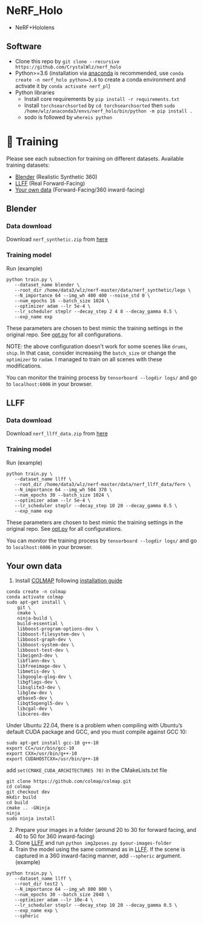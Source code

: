 # NeRF_Holo
* NeRF+Hololens

## Software

* Clone this repo by `git clone --recursive https://github.com/CrystalWlz/nerf_holo`
* Python>=3.6 (installation via [anaconda](https://www.anaconda.com/distribution/) is recommended, use `conda create -n nerf_holo python=3.6` to create a conda environment and activate it by `conda activate nerf_pl`)
* Python libraries
    * Install core requirements by `pip install -r requirements.txt`
    * Install `torchsearchsorted` by `cd torchsearchsorted` then `sudo /home/wlz/anaconda3/envs/nerf_holo/bin/python -m pip install .`
    * sodo is followed by `whereis python`
    
# :key: Training

Please see each subsection for training on different datasets. Available training datasets:

* [Blender](#blender) (Realistic Synthetic 360)
* [LLFF](#llff) (Real Forward-Facing)
* [Your own data](#your-own-data) (Forward-Facing/360 inward-facing)

## Blender

   
### Data download

Download `nerf_synthetic.zip` from [here](https://drive.google.com/drive/folders/128yBriW1IG_3NJ5Rp7APSTZsJqdJdfc1)

### Training model

Run (example)
```
python train.py \
   --dataset_name blender \
   --root_dir /home/data3/wlz/nerf-master/data/nerf_synthetic/lego \
   --N_importance 64 --img_wh 400 400 --noise_std 0 \
   --num_epochs 16 --batch_size 1024 \
   --optimizer adam --lr 5e-4 \
   --lr_scheduler steplr --decay_step 2 4 8 --decay_gamma 0.5 \
   --exp_name exp
```

These parameters are chosen to best mimic the training settings in the original repo. See [opt.py](opt.py) for all configurations.

NOTE: the above configuration doesn't work for some scenes like `drums`, `ship`. In that case, consider increasing the `batch_size` or change the `optimizer` to `radam`. I managed to train on all scenes with these modifications.

You can monitor the training process by `tensorboard --logdir logs/` and go to `localhost:6006` in your browser.


## LLFF

   
### Data download

Download `nerf_llff_data.zip` from [here](https://drive.google.com/drive/folders/128yBriW1IG_3NJ5Rp7APSTZsJqdJdfc1)

### Training model

Run (example)
```
python train.py \
   --dataset_name llff \
   --root_dir /home/data3/wlz/nerf-master/data/nerf_llff_data/fern \
   --N_importance 64 --img_wh 504 378 \
   --num_epochs 30 --batch_size 1024 \
   --optimizer adam --lr 5e-4 \
   --lr_scheduler steplr --decay_step 10 20 --decay_gamma 0.5 \
   --exp_name exp
```

These parameters are chosen to best mimic the training settings in the original repo. See [opt.py](opt.py) for all configurations.

You can monitor the training process by `tensorboard --logdir logs/` and go to `localhost:6006` in your browser.

## Your own data

   
1. Install [COLMAP](https://github.com/colmap/colmap) following [installation guide](https://colmap.github.io/install.html)
```
conda create -n colmap
conda activate colmap
sudo apt-get install \
    git \
    cmake \
    ninja-build \
    build-essential \
    libboost-program-options-dev \
    libboost-filesystem-dev \
    libboost-graph-dev \
    libboost-system-dev \
    libboost-test-dev \
    libeigen3-dev \
    libflann-dev \
    libfreeimage-dev \
    libmetis-dev \
    libgoogle-glog-dev \
    libgflags-dev \
    libsqlite3-dev \
    libglew-dev \
    qtbase5-dev \
    libqt5opengl5-dev \
    libcgal-dev \
    libceres-dev
```
Under Ubuntu 22.04, there is a problem when compiling with Ubuntu’s default CUDA package and GCC, and you must compile against GCC 10:
```
sudo apt-get install gcc-10 g++-10
export CC=/usr/bin/gcc-10
export CXX=/usr/bin/g++-10
export CUDAHOSTCXX=/usr/bin/g++-10
```
add `set(CMAKE_CUDA_ARCHITECTURES 70)` in the CMakeLists.txt file
```
git clone https://github.com/colmap/colmap.git
cd colmap
git checkout dev
mkdir build
cd build
cmake .. -GNinja
ninja
sudo ninja install
```
2. Prepare your images in a folder (around 20 to 30 for forward facing, and 40 to 50 for 360 inward-facing)
3. Clone [LLFF](https://github.com/Fyusion/LLFF) and run `python img2poses.py $your-images-folder`
4. Train the model using the same command as in [LLFF](#llff). If the scene is captured in a 360 inward-facing manner, add `--spheric` argument.
(example)
```
python train.py \
   --dataset_name llff \
   --root_dir test2 \
   --N_importance 64 --img_wh 800 800 \
   --num_epochs 30 --batch_size 2048 \
   --optimizer adam --lr 10e-4 \
   --lr_scheduler steplr --decay_step 10 20 --decay_gamma 0.5 \
   --exp_name exp \
   --spheric
```